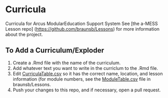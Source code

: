 # Curricula
Curricula for Arcus ModularEducation Support System
See [the a-MESS Lesson repo] (https://github.com/braunsb/Lessons) for more information about the project.

## To Add a Curriculum/Exploder

1. Create a .Rmd file with the name of the curriculum.
2. Add whatever text you want to write in the curriclum to the .Rmd file. 
3. Edit [CurriculaTable.csv](https://github.com/ianmcampbell/Curricula/blob/master/CurriculaTable.csv) so it has the correct name, location, and lesson information (for module numbers, see the [ModuleTable.csv](https://github.com/braunsb/Lessons/blob/master/ModuleTable.csv) file in braunsb/Lessons.
4. Push your changes to this repo, and if necessary, open a pull request.
